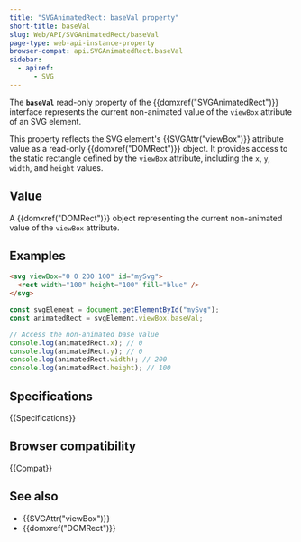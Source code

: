 ```yaml
---
title: "SVGAnimatedRect: baseVal property"
short-title: baseVal
slug: Web/API/SVGAnimatedRect/baseVal
page-type: web-api-instance-property
browser-compat: api.SVGAnimatedRect.baseVal
sidebar:
  - apiref:
      - SVG
---
```


The **`baseVal`** read-only property of the {{domxref("SVGAnimatedRect")}} interface represents the current non-animated value of the `viewBox` attribute of an SVG element.

This property reflects the SVG element's {{SVGAttr("viewBox")}} attribute value as a read-only {{domxref("DOMRect")}} object. It provides access to the static rectangle defined by the `viewBox` attribute, including the `x`, `y`, `width`, and `height` values.

## Value

A {{domxref("DOMRect")}} object representing the current non-animated value of the `viewBox` attribute.

## Examples

```html
<svg viewBox="0 0 200 100" id="mySvg">
  <rect width="100" height="100" fill="blue" />
</svg>
```

```js
const svgElement = document.getElementById("mySvg");
const animatedRect = svgElement.viewBox.baseVal;

// Access the non-animated base value
console.log(animatedRect.x); // 0
console.log(animatedRect.y); // 0
console.log(animatedRect.width); // 200
console.log(animatedRect.height); // 100
```

## Specifications

{{Specifications}}

## Browser compatibility

{{Compat}}

## See also

- {{SVGAttr("viewBox")}}
- {{domxref("DOMRect")}}
